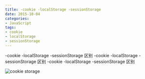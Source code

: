 ```yaml
---
title: -cookie -localStorage -sessionStorage
date: 2015-10-04
categories: 
- JavaScript
tags:
- cookie
- localStorage
- sessionStorage
---
```

-cookie -localStorage -sessionStorage 区别
-cookie -localStorage -sessionStorage 区别
-cookie -localStorage -sessionStorage 区别

<!-- more -->

![cookie storage](/img/z_interview/web/cookie_storage.png "cookie storage")